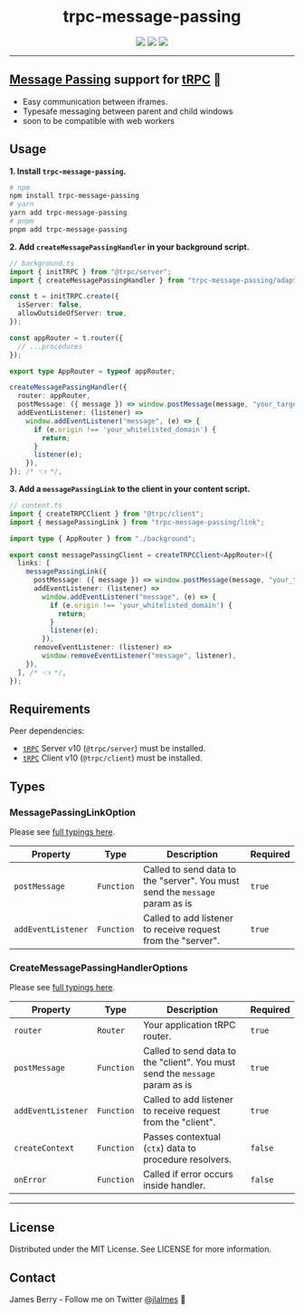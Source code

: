 <div align="center">
  <h1>trpc-message-passing</h1>
  <a href="https://www.npmjs.com/package/trpc-message-passing"><img src="https://img.shields.io/npm/v/trpc-message-passing.svg?style=flat&color=brightgreen" target="_blank" /></a>
  <a href="./LICENSE"><img src="https://img.shields.io/badge/license-MIT-black" /></a>
  <a href="https://trpc.io/discord" target="_blank"><img src="https://img.shields.io/badge/chat-discord-blue.svg" /></a>
  <br />
  <hr />
</div>

## **[Message Passing](https://developer.mozilla.org/en-US/docs/Web/API/Window/postMessage/) support for [tRPC](https://trpc.io/)** 🧩

- Easy communication between iframes.
- Typesafe messaging between parent and child windows
- soon to be compatible with web workers

## Usage

**1. Install `trpc-message-passing`.**

```bash
# npm
npm install trpc-message-passing
# yarn
yarn add trpc-message-passing
# pnpm
pnpm add trpc-message-passing
```

**2. Add `createMessagePassingHandler` in your background script.**

```typescript
// background.ts
import { initTRPC } from "@trpc/server";
import { createMessagePassingHandler } from "trpc-message-passing/adapter";

const t = initTRPC.create({
  isServer: false,
  allowOutsideOfServer: true,
});

const appRouter = t.router({
  // ...procedures
});

export type AppRouter = typeof appRouter;

createMessagePassingHandler({
  router: appRouter,
  postMessage: ({ message }) => window.postMessage(message, "your_targeted_url"),
  addEventListener: (listener) =>
    window.addEventListener("message", (e) => {
      if (e.origin !== 'your_whitelisted_domain') {
        return;
      }
      listener(e);
    }),
}); /* 👈 */,
```

**3. Add a `messagePassingLink` to the client in your content script.**

```typescript
// content.ts
import { createTRPCClient } from "@trpc/client";
import { messagePassingLink } from "trpc-message-passing/link";

import type { AppRouter } from "./background";

export const messagePassingClient = createTRPCClient<AppRouter>({
  links: [
    messagePassingLink({
      postMessage: ({ message }) => window.postMessage(message, "your_targeted_url"),
      addEventListener: (listener) =>
        window.addEventListener("message", (e) => {
          if (e.origin !== 'your_whitelisted_domain') {
            return;
          }
          listener(e);
        }),
      removeEventListener: (listener) =>
        window.removeEventListener("message", listener),
    }),
  ], /* 👈 */,
});
```

## Requirements

Peer dependencies:

- [`tRPC`](https://github.com/trpc/trpc) Server v10 (`@trpc/server`) must be installed.
- [`tRPC`](https://github.com/trpc/trpc) Client v10 (`@trpc/client`) must be installed.

## Types

### MessagePassingLinkOption

Please see [full typings here](src/link/index.ts).

| Property           | Type       | Description                                                                  | Required |
| ------------------ | ---------- | ---------------------------------------------------------------------------- | -------- |
| `postMessage`      | `Function` | Called to send data to the "server". You must send the `message` param as is | `true`   |
| `addEventListener` | `Function` | Called to add listener to receive request from the "server".                 | `true`   |

### CreateMessagePassingHandlerOptions

Please see [full typings here](src/adapter/index.ts).

| Property           | Type       | Description                                                                  | Required |
| ------------------ | ---------- | ---------------------------------------------------------------------------- | -------- |
| `router`           | `Router`   | Your application tRPC router.                                                | `true`   |
| `postMessage`      | `Function` | Called to send data to the "client". You must send the `message` param as is | `true`   |
| `addEventListener` | `Function` | Called to add listener to receive request from the "client".                 | `true`   |
| `createContext`    | `Function` | Passes contextual (`ctx`) data to procedure resolvers.                       | `false`  |
| `onError`          | `Function` | Called if error occurs inside handler.                                       | `false`  |

---

## License

Distributed under the MIT License. See LICENSE for more information.

## Contact

James Berry - Follow me on Twitter [@jlalmes](https://twitter.com/jlalmes) 💙
